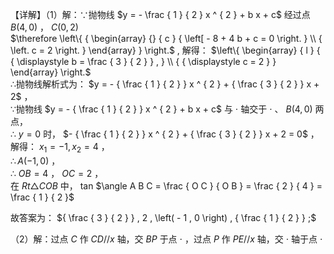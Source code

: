 【详解】（1）解：∵抛物线 $y = - \frac { 1 } { 2 } x ^ { 2 } + b x + c$ 经过点 $B ( 4 , 0 )$ ， $C ( 0 , 2 )$   
$\therefore \left\{ { \begin{array} {} { c } { \left[ - 8 + 4 b + c = 0 \right. } \\ { \left. c = 2 \right. } \end{array} } \right.$ , 解得： $\left\{ \begin{array} { l } { { \displaystyle b = \frac { 3 } { 2 } } , } \\ { { \displaystyle c = 2 } } \end{array} \right.$   
∴抛物线解析式为： $y = - { \frac { 1 } { 2 } } x ^ { 2 } + { \frac { 3 } { 2 } } x + 2$ ，  
∵抛物线 $y = - { \frac { 1 } { 2 } } x ^ { 2 } + b x + c$ 与 $\cdot$ 轴交于 $\cdot$ 、 $B ( 4 , 0 )$ 两点，  
∴ $y = 0$ 时， $- { \frac { 1 } { 2 } } x ^ { 2 } + { \frac { 3 } { 2 } } x + 2 = 0$ ，解得： $x _ { 1 } ^ { } = - 1 , x _ { 2 } ^ { } = 4$ ，  
$\therefore A ( - 1 , 0 )$ ，  
∴ $O B = 4$ ， $O C = 2$ ，  
在 $R t { \triangle } C O B$ 中， tan $\angle A B C = \frac { O C } { O B } = \frac { 2 } { 4 } = \frac { 1 } { 2 }$

故答案为： ${ \frac { 3 } { 2 } } , 2 , \left( - 1 , 0 \right) , { \frac { 1 } { 2 } } ;$

（2）解：过点 $C$ 作 $C D / / { } x$ 轴，交 $B P$ 于点 $\cdot$ ，过点 $P$ 作 $P E / / x$ 轴，交 $\cdot$ 轴于点 $\cdot$   
